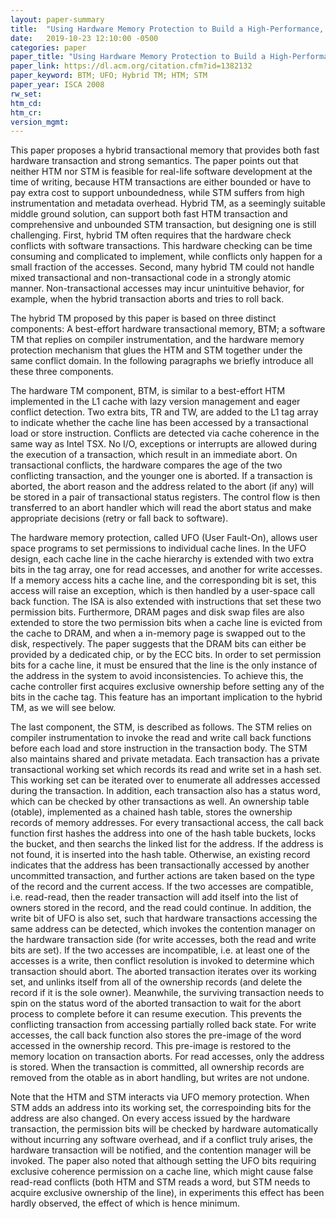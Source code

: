 ```yaml
---
layout: paper-summary
title:  "Using Hardware Memory Protection to Build a High-Performance, Strongly-Atomic Hybrid Transactional Memory"
date:   2019-10-23 12:10:00 -0500
categories: paper
paper_title: "Using Hardware Memory Protection to Build a High-Performance, Strongly-Atomic Hybrid Transactional Memory"
paper_link: https://dl.acm.org/citation.cfm?id=1382132
paper_keyword: BTM; UFO; Hybrid TM; HTM; STM
paper_year: ISCA 2008
rw_set: 
htm_cd: 
htm_cr: 
version_mgmt: 
---
```


This paper proposes a hybrid transactional memory that provides both fast hardware transaction and strong semantics. 
The paper points out that neither HTM nor STM is feasible for real-life software development at the time of writing, because
HTM transactions are either bounded or have to pay extra cost to support unboundedness, while STM suffers from high
instrumentation and metadata overhead. Hybrid TM, as a seemingly suitable middle ground solution, can support both
fast HTM transaction and comprehensive and unbounded STM transaction, but designing one is still challenging. First,
hybrid TM often requires that the hardware check conflicts with software transactions. This hardware checking can be 
time consuming and complicated to implement, while conflicts only happen for a small fraction of the accesses. Second,
many hybrid TM could not handle mixed transactional and non-transactional code in a strongly atomic manner. Non-transactional
accesses may incur unintuitive behavior, for example, when the hybrid transaction aborts and tries to roll back. 

The hybrid TM proposed by this paper is based on three distinct components: A best-effort hardware transactional memory,
BTM; a software TM that replies on compiler instrumentation, and the hardware memory protection mechanism that glues 
the HTM and STM together under the same conflict domain. In the following paragraphs we briefly introduce all these three 
components.

The hardware TM component, BTM, is similar to a best-effort HTM implemented in the L1 cache with lazy version management
and eager conflict detection. Two extra bits, TR and TW, are added to the L1 tag array to indicate whether the cache line
has been accessed by a transactional load or store instruction. Conflicts are detected via cache coherence in the same way 
as Intel TSX. No I/O, exceptions or interrupts are allowed during the execution of a transaction, which result in an immediate
abort. On transactional conflicts, the hardware compares the age of the two conflicting transaction, and the younger one
is aborted. If a transaction is aborted, the abort reason and the address related to the abort (if any) will be stored in
a pair of transactional status registers. The control flow is then transferred to an abort handler which will read the abort
status and make appropriate decisions (retry or fall back to software).

The hardware memory protection, called UFO (User Fault-On), allows user space programs to set permissions to individual
cache lines. In the UFO design, each cache line in the cache hierarchy is extended with two extra bits in the tag array, one 
for read accesses, and another for write accesses. If a memory access hits a cache line, and the corresponding bit is set,
this access will raise an exception, which is then handled by a user-space call back function. The ISA is also extended with 
instructions that set these two permission bits. Furthermore, DRAM pages and disk swap files are also extended to store the two
permission bits when a cache line is evicted from the cache to DRAM, and when a in-memory page is swapped out to the disk,
respectively. The paper suggests that the DRAM bits can either be provided by a dedicated chip, or by the ECC bits. In order
to set permission bits for a cache line, it must be ensured that the line is the only instance of the address in the system
to avoid inconsistencies. To achieve this, the cache controller first acquires exclusive ownership before setting any of the 
bits in the cache tag. This feature has an important implication to the hybrid TM, as we will see below.

The last component, the STM, is described as follows. The STM relies on compiler instrumentation to invoke the read and 
write call back functions before each load and store instruction in the transaction body. The STM also maintains shared
and private metadata. Each transaction has a private transactional working set which records its read and write set in 
a hash set. This working set can be iterated over to enumerate all addresses accessed during the transaction. In addition,
each transaction also has a status word, which can be checked by other transactions as well. An ownership table (otable),
implemented as a chained hash table, stores the ownership records of memory addresses. For every transactional access,
the call back function first hashes the address into one of the hash table buckets, locks the bucket, and then searchs the 
linked list for the address. If the address is not found, it is inserted into the hash table. Otherwise, an existing 
record indicates that the address has been transactionally accessed by another uncommitted transaction, and further actions
are taken based on the type of the record and the current access. If the two accesses are compatible, i.e. read-read, then
the reader transaction will add itself into the list of owners stored in the record, and the read could continue. In addition,
the write bit of UFO is also set, such that hardware transactions accessing the same address can be detected,
which invokes the contention manager on the hardware transaction side (for write accesses, both the read and write bits are set). 
If the two accesses are incompatible, i.e. at least one of the accesses is a write, then conflict resolution is invoked 
to determine which transaction should abort. The aborted transaction iterates over its working set, and unlinks itself 
from all of the ownership records (and delete the record if it is the sole owner). Meanwhile, the surviving transaction 
needs to spin on the status word of the aborted transaction to wait for the abort process to complete before it can resume 
execution. This prevents the conflicting transaction from accessing partially rolled back state. For write accesses, the 
call back function also stores the pre-image of the word accessed in the ownership record. This pre-image is restored to 
the memory location on transaction aborts. For read accesses, only the address is stored. When the transaction is committed, 
all ownership records are removed from the otable as in abort handling, but writes are not undone.

Note that the HTM and STM interacts via UFO memory protection. When STM adds an address into its working set, the correspoinding
bits for the address are also changed. On every access issued by the hardware transaction, the permission bits will be checked
by hardware automatically without incurring any software overhead, and if a conflict truly arises, the hardware transaction
will be notified, and the contention manager will be invoked. The paper also noted that although setting the UFO bits 
requiring exclusive coherence permission on a cache line, which might cause false read-read conflicts (both HTM and STM
reads a word, but STM needs to acquire exclusive ownership of the line), in experiments this effect has been hardly observed, 
the effect of which is hence minimum.